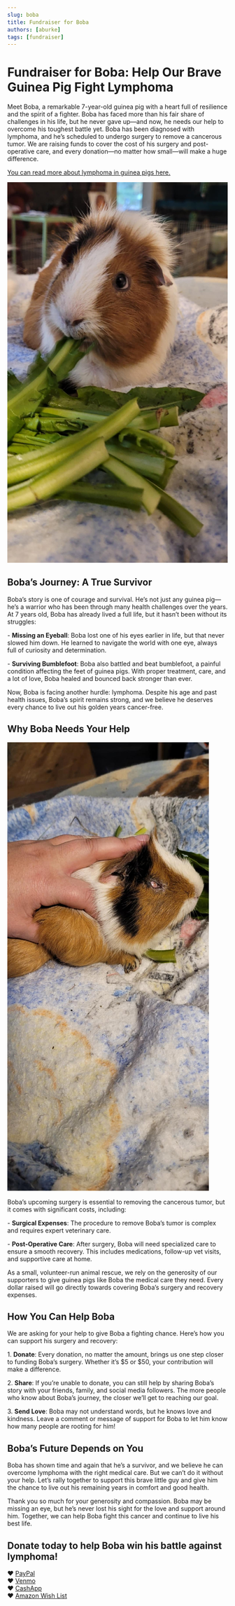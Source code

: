 ```yaml
---
slug: boba
title: Fundraiser for Boba
authors: [aburke]
tags: [fundraiser]
---
```


# Fundraiser for Boba: Help Our Brave Guinea Pig Fight Lymphoma

Meet Boba, a remarkable 7-year-old guinea pig with a heart full of resilience and the spirit of a fighter. Boba has faced more than his fair share of challenges in his life, but he never gave up—and now, he needs our help to overcome his toughest battle yet. Boba has been diagnosed with lymphoma, and he’s scheduled to undergo surgery to remove a cancerous tumor. We are raising funds to cover the cost of his surgery and post-operative care, and every donation—no matter how small—will make a huge difference.

[You can read more about lymphoma in guinea pigs here.](../../docs/Guinea%20Pigs/lymphoma.md)

![Boba](boba2.jpeg)

<!-- truncate -->

## Boba’s Journey: A True Survivor

Boba’s story is one of courage and survival. He’s not just any guinea pig—he’s a warrior who has been through many health challenges over the years. At 7 years old, Boba has already lived a full life, but it hasn’t been without its struggles:

\- **Missing an Eyeball**: Boba lost one of his eyes earlier in life, but that never slowed him down. He learned to navigate the world with one eye, always full of curiosity and determination.  
    
\- **Surviving Bumblefoot**: Boba also battled and beat bumblefoot, a painful condition affecting the feet of guinea pigs. With proper treatment, care, and a lot of love, Boba healed and bounced back stronger than ever.

Now, Boba is facing another hurdle: lymphoma. Despite his age and past health issues, Boba’s spirit remains strong, and we believe he deserves every chance to live out his golden years cancer-free.

## Why Boba Needs Your Help

![Boba's tumor](boba.jpeg)


Boba’s upcoming surgery is essential to removing the cancerous tumor, but it comes with significant costs, including:

\- **Surgical Expenses**: The procedure to remove Boba’s tumor is complex and requires expert veterinary care.  
    
\- **Post-Operative Care**: After surgery, Boba will need specialized care to ensure a smooth recovery. This includes medications, follow-up vet visits, and supportive care at home.

As a small, volunteer-run animal rescue, we rely on the generosity of our supporters to give guinea pigs like Boba the medical care they need. Every dollar raised will go directly towards covering Boba’s surgery and recovery expenses.

## How You Can Help Boba

We are asking for your help to give Boba a fighting chance. Here’s how you can support his surgery and recovery:

1\. **Donate**: Every donation, no matter the amount, brings us one step closer to funding Boba’s surgery. Whether it’s $5 or $50, your contribution will make a difference.

2\. **Share**: If you’re unable to donate, you can still help by sharing Boba’s story with your friends, family, and social media followers. The more people who know about Boba’s journey, the closer we’ll get to reaching our goal.

3\. **Send Love**: Boba may not understand words, but he knows love and kindness. Leave a comment or message of support for Boba to let him know how many people are rooting for him\!

## Boba’s Future Depends on You

Boba has shown time and again that he’s a survivor, and we believe he can overcome lymphoma with the right medical care. But we can’t do it without your help. Let’s rally together to support this brave little guy and give him the chance to live out his remaining years in comfort and good health.

Thank you so much for your generosity and compassion. Boba may be missing an eye, but he’s never lost his sight for the love and support around him. Together, we can help Boba fight this cancer and continue to live his best life.

## Donate today to help Boba win his battle against lymphoma\!

❤ [PayPal](https://www.paypal.com/ncp/payment/8SJFNZQVMQ452)    
❤ [Venmo](https://account.venmo.com/u/haltrescue)    
❤ [CashApp](https://cash.app/$Haltrescue)    
❤ [Amazon Wish List](https://bit.ly/halt-piggies)    

